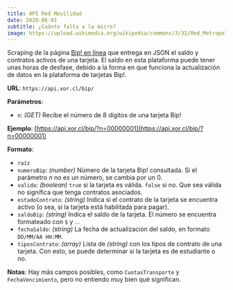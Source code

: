 ```yaml
---
title: API Red Movilidad
date: 2020-06-01
subtitle: ¿Cuánto falta a la micro?
image: https://upload.wikimedia.org/wikipedia/commons/3/32/Red_Metropolitana_de_Movilidad.png
---
```


Scraping de la página [Bip! en línea](http://pocae.tstgo.cl/PortalCAE-WAR-MODULE/) que entrega en JSON el saldo y contratos activos de una tarjeta. El saldo en esta plataforma puede tener unas horas de desfase, debido a la forma en que funciona la actualización de datos en la plataforma de tarjetas Bip!.


**URL**: `https://api.xor.cl/bip/`

**Parámetros**:

* `n`: _(GET)_ Recibe el número de 8 dígitos de una tarjeta Bip!

**Ejemplo**: [https://api.xor.cl/bip/?n=00000001](https://api.xor.cl/bip/?n=00000001)

**Formato**:

* `raíz`
* `numeroBip`: _(number)_ Número de la tarjeta Bip! consultada. Si el parámetro _n_ no es un número, se cambia por un 0.
* `valida`: _(boolean)_ `true` si la tarjeta es válida. `false` si no. Que sea válida no significa que tenga contratos asociados.
* `estadoContrato`: _(string)_ Indica si el contrato de la tarjeta se encuentra activo (o sea, si la tarjeta está habilitada para pagar).
* `saldoBip`: _(string)_ Indica el saldo de la tarjeta. El número se encuentra formateado con `$` y `.`.
* `fechaSaldo`: _(string)_ La fecha de actualización del saldo, en formato `DD/MM/AA HH:MM`.
* `tiposContrato`: _(array)_ Lista de _(string)_ con los tipos de contrato de una tarjeta. Con esto, se puede determinar si la tarjeta es de estudiante o no.


**Notas**: Hay más campos posibles, como `CuotasTransporte` y `FechaVencimiento`, pero no entiendo muy bien qué significan.
